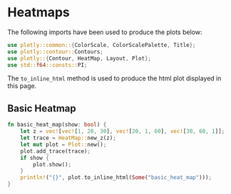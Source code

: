 # Heatmaps

The following imports have been used to produce the plots below:

```rust
use plotly::common::{ColorScale, ColorScalePalette, Title};
use plotly::contour::Contours;
use plotly::{Contour, HeatMap, Layout, Plot};
use std::f64::consts::PI;
```

The `to_inline_html` method is used to produce the html plot displayed in this page.

## Basic Heatmap
```rust
fn basic_heat_map(show: bool) {
    let z = vec![vec![1, 20, 30], vec![20, 1, 60], vec![30, 60, 1]];
    let trace = HeatMap::new_z(z);
    let mut plot = Plot::new();
    plot.add_trace(trace);
    if show {
        plot.show();
    }
    println!("{}", plot.to_inline_html(Some("basic_heat_map")));
}
```
<div id="basic_heat_map" class="plotly-graph-div" style="height:100%; width:100%;"></div>
<script type="text/javascript">
    window.PLOTLYENV=window.PLOTLYENV || {};
    if (document.getElementById("basic_heat_map")) {
        var d3 = Plotly.d3;
        var image_element= d3.select('#image-export');
        var trace_0 = {"type":"heatmap","x":null,"y":null,"z":[[1,20,30],[20,1,60],[30,60,1]]};
var data = [trace_0];
var layout = {};
        Plotly.newPlot('basic_heat_map', data, layout, {"responsive": true});
    };
</script>